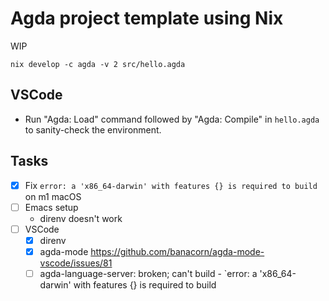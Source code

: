 # Agda project template using Nix

WIP

```
nix develop -c agda -v 2 src/hello.agda
```

## VSCode

- Run "Agda: Load" command followed by "Agda: Compile" in `hello.agda` to sanity-check the environment.

## Tasks

- [x] Fix `error: a 'x86_64-darwin' with features {} is required to build` on m1 macOS
- [ ] Emacs setup 
    - direnv doesn't work
- [ ] VSCode
    - [x] direnv
    - [x] agda-mode https://github.com/banacorn/agda-mode-vscode/issues/81
    - [ ] agda-language-server: broken; can't build - `error: a 'x86_64-darwin' with features {} is required to build
